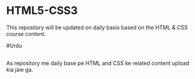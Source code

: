 # HTML5-CSS3
This repository will be updated on daily basis based on the HTML & CSS course content.

#Urdu
##
As repository me daily base pe HTML and CSS ke related content upload kia jaie ga.
